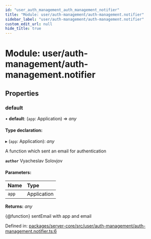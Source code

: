 ```yaml
---
id: "user_auth_management_auth_management_notifier"
title: "Module: user/auth-management/auth-management.notifier"
sidebar_label: "user/auth-management/auth-management.notifier"
custom_edit_url: null
hide_title: true
---
```


# Module: user/auth-management/auth-management.notifier

## Properties

### default

• **default**: (`app`: Application) => *any*

#### Type declaration:

▸ (`app`: Application): *any*

A function which sent an email for authentication

**`author`** Vyacheslav Solovjov

#### Parameters:

Name | Type |
:------ | :------ |
`app` | Application |

**Returns:** *any*

{@function} sentEmail with app and email

Defined in: [packages/server-core/src/user/auth-management/auth-management.notifier.ts:6](https://github.com/xr3ngine/xr3ngine/blob/77d12cea0/packages/server-core/src/user/auth-management/auth-management.notifier.ts#L6)
